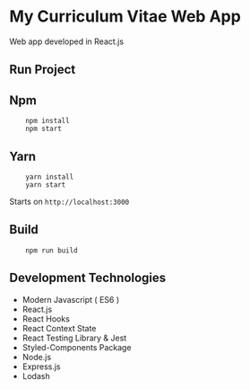# My Curriculum Vitae Web App

Web app developed in React.js


## Run Project

## Npm
```
    npm install
    npm start
```

## Yarn
```
    yarn install
    yarn start
```

Starts on `http://localhost:3000`

## Build
```
    npm run build
```

## Development Technologies
* Modern Javascript ( ES6 )
* React.js
* React Hooks
* React Context State
* React Testing Library & Jest
* Styled-Components Package
* Node.js
* Express.js
* Lodash

